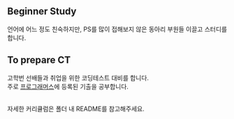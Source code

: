 ## Beginner Study

언어에 어느 정도 친숙하지만, PS를 많이 접해보지 않은 동아리 부원들 이끌고 스터디를 합니다. <br/>

## To prepare CT

고학번 선배들과 취업을 위한 코딩테스트 대비를 합니다. <br/>
주로 [프로그래머스](https://school.programmers.co.kr/learn/challenges?order=recent&page=1)에 등록된 기출을 공부합니다. <br>

<br>
자세한 커리큘럼은 폴더 내 README를 참고해주세요.

